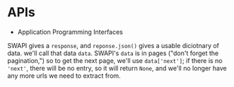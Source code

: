 # APIs

* Application Programming Interfaces

SWAPI gives a `response`, and `reponse.json()` gives a usable diciotnary of data. we'll call that data `data`. SWAPI's `data` is in pages ("don't forget the pagination,") so to get the next page, we'll use `data['next']`; if there is no `'next'`, there will be no entry, so it will return `None`, and we'll no longer have any more urls we need to extract from.

